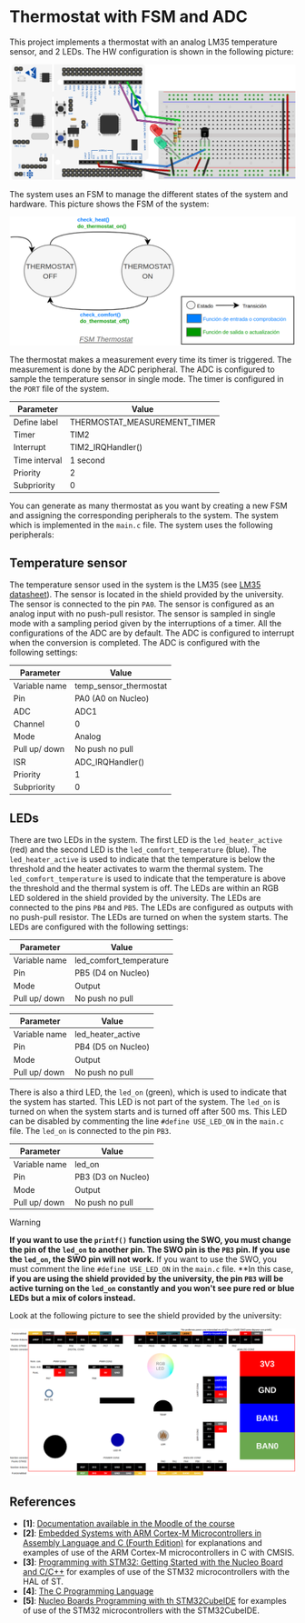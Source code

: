 # Thermostat with FSM and ADC

This project implements a thermostat with an analog LM35 temperature sensor, and 2 LEDs. The HW configuration is shown in the following picture:

![HW Alarm](docs/assets/imgs/fsm_thermostat_bb.png)

The system uses an FSM to manage the different states of the system and hardware. This picture shows the FSM of the system:

![FSM Alarm](docs/assets/imgs/fsm_thermostat.png)

The thermostat makes a measurement every time its timer is triggered. The measurement is done by the ADC peripheral. The ADC is configured to sample the temperature sensor in single mode. The timer is configured in the `PORT` file of the system.

| Parameter     | Value                        |
| ------------- | ---------------------------- |
| Define label  | THERMOSTAT_MEASUREMENT_TIMER |
| Timer         | TIM2                         |
| Interrupt     | TIM2_IRQHandler()            |
| Time interval | 1 second                     |
| Priority      | 2                            |
| Subpriority   | 0                            |

You can generate as many thermostat as you want by creating a new FSM and assigning the corresponding peripherals to the system. The system which is implemented in the `main.c` file. The system uses the following peripherals:

## Temperature sensor

The temperature sensor used in the system is the LM35 (see [LM35 datasheet](https://www.ti.com/product/es-mx/LM35)). The sensor is located in the shield provided by the university. The sensor is connected to the pin `PA0`. The sensor is configured as an analog input with no push-pull resistor. The sensor is sampled in single mode with a sampling period given by the interruptions of a timer. All the configurations of the ADC are by default. The ADC is configured to interrupt when the conversion is completed. The ADC is configured with the following settings:

| Parameter     | Value                  |
| ------------- | ---------------------- |
| Variable name | temp_sensor_thermostat |
| Pin           | PA0 (A0 on Nucleo)     |
| ADC           | ADC1                   |
| Channel       | 0                      |
| Mode          | Analog                 |
| Pull up/ down | No push no pull        |
| ISR           | ADC_IRQHandler()       |
| Priority      | 1                      |
| Subpriority   | 0                      |

## LEDs

There are two LEDs in the system. The first LED is the `led_heater_active` (red) and the second LED is the `led_comfort_temperature` (blue). The `led_heater_active` is used to indicate that the temperature is below the threshold and the heater activates to warm the thermal system. The `led_comfort_temperature` is used to indicate that the temperature is above the threshold and the thermal system is off. The LEDs are within an RGB LED soldered in the shield provided by the university. The LEDs are connected to the pins `PB4` and `PB5`. The LEDs are configured as outputs with no push-pull resistor. The LEDs are turned on when the system starts. The LEDs are configured with the following settings:

| Parameter     | Value                   |
| ------------- | ----------------------- |
| Variable name | led_comfort_temperature |
| Pin           | PB5 (D4 on Nucleo)      |
| Mode          | Output                  |
| Pull up/ down | No push no pull         |

| Parameter     | Value              |
| ------------- | ------------------ |
| Variable name | led_heater_active  |
| Pin           | PB4 (D5 on Nucleo) |
| Mode          | Output             |
| Pull up/ down | No push no pull    |

There is also a third LED, the `led_on` (green), which is used to indicate that the system has started. This LED is not part of the system. The `led_on` is turned on when the system starts and is turned off after 500 ms. This LED can be disabled by commenting the line `#define USE_LED_ON` in the `main.c` file. The `led_on` is connected to the pin `PB3`.

| Parameter     | Value              |
| ------------- | ------------------ |
| Variable name | led_on             |
| Pin           | PB3 (D3 on Nucleo) |
| Mode          | Output             |
| Pull up/ down | No push no pull    |

> [!WARNING]
> **If you want to use the `printf()` function using the SWO, you must change the pin of the `led_on` to another pin. The SWO pin is the `PB3` pin. If you use the `led_on`, the SWO pin will not work.**
> If you want to use the SWO, you must comment the line `#define USE_LED_ON` in the `main.c` file. **In this case, **if you are using the shield provided by the university, the pin `PB3` will be active turning on the `led_on` constantly and you won't see pure red or blue LEDs but a mix of colors instead.**

Look at the following picture to see the shield provided by the university:

![Shield](docs/assets/imgs/shield.png)

## References

- **[1]**: [Documentation available in the Moodle of the course](https://moodle.upm.es/titulaciones/oficiales/course/view.php?id=785#section-0)
- **[2]**: [Embedded Systems with ARM Cortex-M Microcontrollers in Assembly Language and C (Fourth Edition)](https://web.eece.maine.edu/~zhu/book/index.php) for explanations and examples of use of the ARM Cortex-M microcontrollers in C with CMSIS.
- **[3]**: [Programming with STM32: Getting Started with the Nucleo Board and C/C++](https://ingenio.upm.es/primo-explore/fulldisplay?docid=34UPM_ALMA51126621660004212&context=L&vid=34UPM_VU1&lang=es_ES&search_scope=TAB1_SCOPE1&adaptor=Local%20Search%20Engine&tab=tab1&query=any,contains,Programming%20with%20STM32:%20Getting%20Started%20with%20the%20Nucleo%20Board%20and%20C%2FC%2B%2B&offset=0) for examples of use of the STM32 microcontrollers with the HAL of ST.
- **[4]**: [The C Programming Language](https://ingenio.upm.es/primo-explore/fulldisplay?docid=34UPM_ALMA2151866130004212&context=L&vid=34UPM_VU1&lang=es_ES&search_scope=TAB1_SCOPE1&adaptor=Local%20Search%20Engine&isFrbr=true&tab=tab1&query=any,contains,C%20Programming%20Language)
- **[5]**: [Nucleo Boards Programming with th STM32CubeIDE](https://www.elektor.com/products/nucleo-boards-programming-with-the-stm32cubeide) for examples of use of the STM32 microcontrollers with the STM32CubeIDE.
